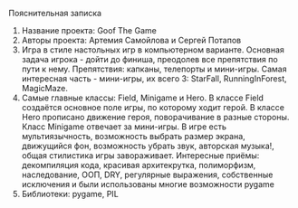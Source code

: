 Пояснительная записка

1.	Название проекта:  Goof The Game
2.	Авторы проекта: Артемия Самойлова и Сергей Потапов
3.	Игра в стиле настольных игр в компьютерном варианте. Основная задача игрока - дойти до финиша, преодолев все препятствия по пути к нему. Препятствия: капканы, телепорты и мини-игры. Самая интересная часть  -  мини-игры, их всего 3: StarFall, RunningInForest, MagicMaze.
4.	Самые главные классы: Field, Minigame и Hero. В классе Field создаётся основное поле игры, по которому ходит герой. В классе Hero прописано движение героя, поворачивание в разные стороны. Класс Minigame отвечает за мини-игры. В игре есть мультиязычность, возможность выбрать размер экрана, движущийся фон, возможность убрать звук, авторская музыка!, общая стилистика игры завораживает. Интересные приёмы: декомпиляция кода, красивая архитекрутка, полиморфизм, наследование, ООП, DRY, регулярные выражения, собственные исключения и были использованы многие возможности pygame
5.	Библиотеки: pygame, PIL
